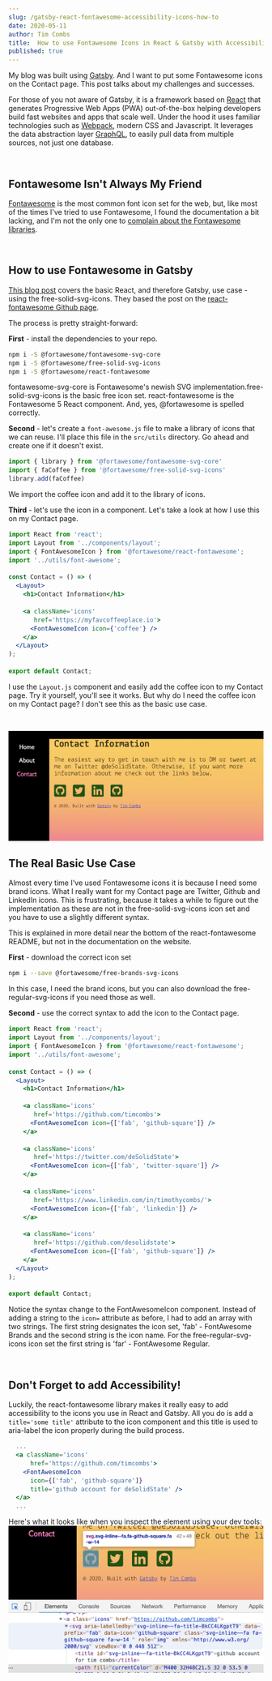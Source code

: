 ```yaml
---
slug: /gatsby-react-fontawesome-accessibility-icons-how-to
date: 2020-05-11
author: Tim Combs
title:  How to use Fontawesome Icons in React & Gatsby with Accessibility
published: true
---
```


My blog was built using [Gatsby](https://www.gatsbyjs.org/ "Gatsby web site"). And I want to put some Fontawesome icons on the Contact page. This post talks about my challenges and successes. 

For those of you not aware of Gatsby, it is a framework based on [React](https://reactjs.org/ "React Web Site") that generates Progressive Web Apps (PWA) out-of-the-box helping developers build fast websites and apps that scale well. Under the hood it uses familiar technologies such as [Webpack](https://webpack.js.org/ "Webpack web site"), modern CSS and Javascript. It leverages the data abstraction layer [GraphQL](https://graphql.org/ "GraphQL web site"), to easily pull data from multiple sources, not just one database.

<br>

## Fontawesome Isn't Always My Friend

[Fontawesome](https://fontawesome.com/ "Fontawesome Web Site") is the most common font icon set for the web, but, like most of the times I've tried to use Fontawesome, I found the documentation a bit lacking, and I'm not the only one to [complain about the Fontawesome libraries](https://github.com/FortAwesome/react-fontawesome/issues/91/ "react-fontawesome issue #91 on Github").

<br>

## How to use Fontawesome in Gatsby

[This blog post](https://brockduncan.com/using-fontawesome-with-gatsby-and-react/ "Using Font Awesome with Gatsby and React") covers the basic React, and therefore Gatsby, use case - using the free-solid-svg-icons. They based the post on the [react-fontawesome Github page](https://github.com/FortAwesome/react-fontawesome "react-fontawesome Github page").

The process is pretty straight-forward:

**First** - install the dependencies to your repo.

```bash
npm i -S @fortawesome/fontawesome-svg-core
npm i -S @fortawesome/free-solid-svg-icons
npm i -S @fortawesome/react-fontawesome
```
fontawesome-svg-core is Fontawesome's newish SVG implementation.free-solid-svg-icons is the basic free icon set. react-fontawesome is the Fontawesome 5 React component. And, yes, @fortawesome is spelled correctly.

**Second** - let's create a `font-awesome.js` file to make a library of icons that we can reuse. I'll place this file in the `src/utils` directory. Go ahead and create one if it doesn't exist.

```javascript
import { library } from '@fortawesome/fontawesome-svg-core'
import { faCoffee } from '@fortawesome/free-solid-svg-icons'
library.add(faCoffee)
```
We import the coffee icon and add it to the library of icons.

**Third** - let's use the icon in a component. Let's take a look at how I use this on my Contact page.

```jsx
import React from 'react';
import Layout from '../components/layout';
import { FontAwesomeIcon } from '@fortawesome/react-fontawesome';
import '../utils/font-awesome';

const Contact = () => (
  <Layout>
    <h1>Contact Information</h1>

    <a className='icons' 
       href='https://myfavcoffeeplace.io'>
      <FontAwesomeIcon icon={'coffee'} />
    </a>
  </Layout>
);

export default Contact;
```
I use the `Layout.js` component and easily add the coffee icon to my Contact page. Try it yourself, you'll see it works. But why do I need the coffee icon on my Contact page? I don't see this as the basic use case.

<br>

![newDevCity Contact page](../images/gatsby-fontawesome/contact-page.png "Screenshot of newDevCity Contact page")

## The Real Basic Use Case

Almost every time I've used Fontawesome icons it is because I need some brand icons. What I really want for my Contact page are Twitter, Github and LinkedIn icons. This is frustrating, because it takes a while to figure out the implementation as these are not in the free-solid-svg-icons icon set and you have to use a slightly different syntax.

This is explained in more detail near the bottom of the react-fontawesome README, but not in the documentation on the website.

**First** - download the correct icon set

```bash
npm i --save @fortawesome/free-brands-svg-icons
```
In this case, I need the brand icons, but you can also download the free-regular-svg-icons if you need those as well.

**Second** - use the correct syntax to add the icon to the Contact page.
```jsx
import React from 'react';
import Layout from '../components/layout';
import { FontAwesomeIcon } from '@fortawesome/react-fontawesome';
import '../utils/font-awesome';

const Contact = () => (
  <Layout>
    <h1>Contact Information</h1>

    <a className='icons' 
       href='https://github.com/timcombs'>
      <FontAwesomeIcon icon={['fab', 'github-square']} />
    </a>

    <a className='icons'
       href='https://twitter.com/deSolidState'>
      <FontAwesomeIcon icon={['fab', 'twitter-square']} />
    </a>

    <a className='icons' 
       href='https://www.linkedin.com/in/timothycombs/'>
      <FontAwesomeIcon icon={['fab', 'linkedin']} />
    </a>

    <a className='icons' 
       href='https://github.com/desolidstate'>
      <FontAwesomeIcon icon={['fab', 'github-square']} />
    </a>
  </Layout>
);

export default Contact;
```
Notice the syntax change to the FontAwesomeIcon component. Instead of adding a string to the ```icon=``` attribute as before, I had to add an array with two strings. The first string designates the icon set, 'fab' - FontAwesome Brands and the second string is the icon name. For the free-regular-svg-icons icon set the first string is 'far' - FontAwesome Regular.

<br>

## Don't Forget to add Accessibility!

Luckily, the react-fontawesome library makes it really easy to add accessibility to the icons you use in React and Gatsby. All you do is add a ```title='some title'``` attribute to the icon component and this title is used to aria-label the icon properly during the build process.

```jsx
  ...
  <a className='icons' 
      href='https://github.com/timcombs'>
    <FontAwesomeIcon 
      icon={['fab', 'github-square']} 
      title='github account for deSolidState' />
  </a>
  ...
```
Here's what it looks like when you inspect the element using your dev tools:
![screenshot of icon inspected by Chrome Dev Tools](../images/gatsby-fontawesome/accessible-icon.png "Screenshot of icon inspected by Chrome Dev Tools")